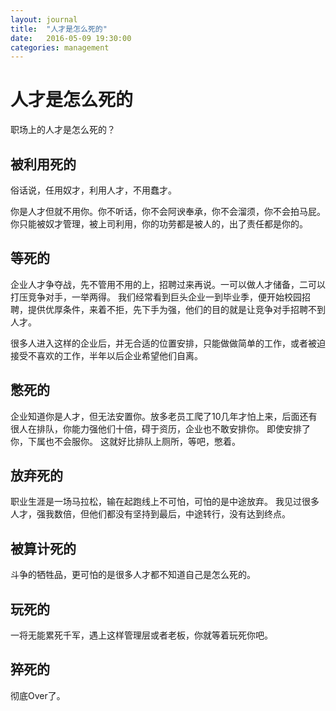 ```yaml
---
layout: journal
title:  "人才是怎么死的"
date:   2016-05-09 19:30:00
categories: management
---
```


人才是怎么死的
=====

职场上的人才是怎么死的？

被利用死的
-----
俗话说，任用奴才，利用人才，不用蠢才。

你是人才但就不用你。你不听话，你不会阿谀奉承，你不会溜须，你不会拍马屁。你只能被奴才管理，被上司利用，你的功劳都是被人的，出了责任都是你的。

等死的
-----
企业人才争夺战，先不管用不用的上，招聘过来再说。一可以做人才储备，二可以打压竞争对手，一举两得。
我们经常看到巨头企业一到毕业季，便开始校园招聘，提供优厚条件，来着不拒，先下手为强，他们的目的就是让竞争对手招聘不到人才。

很多人进入这样的企业后，并无合适的位置安排，只能做做简单的工作，或者被迫接受不喜欢的工作，半年以后企业希望他们自离。

憋死的
-----
企业知道你是人才，但无法安置你。放多老员工爬了10几年才怕上来，后面还有很人在排队，你能力强他们十倍，碍于资历，企业也不敢安排你。
即使安排了你，下属也不会服你。
这就好比排队上厕所，等吧，憋着。

放弃死的
-----
职业生涯是一场马拉松，输在起跑线上不可怕，可怕的是中途放弃。
我见过很多人才，强我数倍，但他们都没有坚持到最后，中途转行，没有达到终点。

被算计死的
-----
斗争的牺牲品，更可怕的是很多人才都不知道自己是怎么死的。

玩死的
-----
一将无能累死千军，遇上这样管理层或者老板，你就等着玩死你吧。

猝死的
-----
彻底Over了。